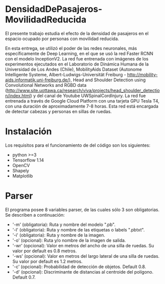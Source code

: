 # DensidadDePasajeros-MovilidadReducida
El presente trabajo estudia el efecto de la densidad de pasajeros en el espacio ocupado por personas con movilidad reducida.

En esta entrega, se utilizó el poder de las redes neuronales, más específicamente de Deep Learning, en el que se usó la red Faster RCNN con el modelo InceptionV2. La red fue entrenada con imágenes de los experimentos ejecutados en el Laboratorio de Dinámica Humana de la Universidad de Los Andes (Chile), MobilityAids Dataset (Autonome Intelligente Systeme, Albert-Ludwigs-Universität Freiburg - http://mobility-aids.informatik.uni-freiburg.de/), Head and Shoulder Detection using Convolutional Networks and RGBD data (http://www.site.uottawa.ca/research/viva/projects/head_shoulder_detection/index.html) y del canal de Youtube UWSpinalCordInjury.
La red fue entrenada a través de Google Cloud Platform con una tarjeta GPU Tesla T4, con una duración de aproximadamente 7-8 horas. Esta red está encargada de detectar cabezas y personas en sillas de ruedas.


# Instalación
Los requisitos para el funcionamiento de del código son los siguientes:

- python >=3 
- Tensorflow 1.14
- OpenCV
- Shapely
- Matplotlib


# Parser
El programa posee 8 variables parser, de las cuales sólo 3 son obligatorias. Se describen a continuación:

- '-m' (obligatoria): Ruta y nombre del modelo ".pb".
- '-l' (obligatoria): Ruta y nombre de las etiquetas o labels ".pbtxt".
- '-i' (obligatoria): Ruta y nombre de la imagen.
- '-o' (opcional): Ruta y/o nombre de la imagen de salida.
- '-wr' (opcional): Valor en metros del ancho de una silla de ruedas. Su valor por default es 0.8 metros.
- '-ws' (opcional): Valor en metros del largo lateral de una silla de ruedas. Su valor por default es 1.2 metros.
- '-c' (opcional): Probabilidad de detección de objetos. Default 0.8.
- '-d' (opcional): Discriminante de distancias al centroide del polígono. Default 0.7.
